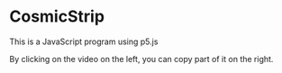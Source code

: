 # CosmicStrip

This is a JavaScript program using p5.js

By clicking on the video on the left, you can copy part of it on the right.
